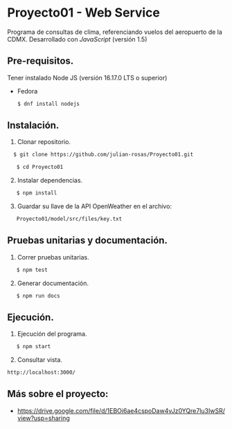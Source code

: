 # Proyecto01 - Web Service

Programa de consultas de clima, referenciando vuelos del aeropuerto de la CDMX. Desarrollado con _JavaScript_ (versión 1.5)

## Pre-requisitos.

Tener instalado Node JS (versión 16.17.0 LTS o superior)

* Fedora
  ```sh
  $ dnf install nodejs
  ```
## Instalación.

1. Clonar repositorio.
 ```sh
   $ git clone https://github.com/julian-rosas/Proyecto01.git
```

```sh
   $ cd Proyecto01
```

2. Instalar dependencias.

```sh
   $ npm install
```

3. Guardar su llave de la API OpenWeather en el archivo:

```sh
   Proyecto01/model/src/files/key.txt
```


## Pruebas unitarias y documentación.

1. Correr pruebas unitarias.

```sh
   $ npm test
```

2. Generar documentación.

```sh
   $ npm run docs
```

## Ejecución.

1. Ejecución del programa.

```sh
   $ npm start
```

2. Consultar vista.

```sh
http://localhost:3000/
```

## Más sobre el proyecto:

* https://drive.google.com/file/d/1EBOi6ae4cspoDaw4vJz0YQre7lu3IwSR/view?usp=sharing

